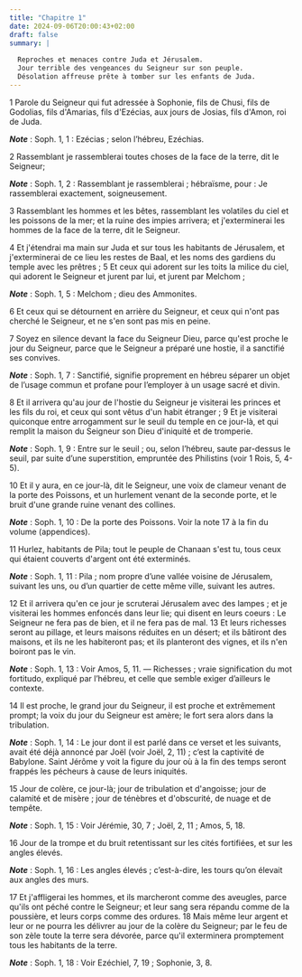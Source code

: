 ```yaml
---
title: "Chapitre 1"
date: 2024-09-06T20:00:43+02:00
draft: false
summary: |
  
  Reproches et menaces contre Juda et Jérusalem.
  Jour terrible des vengeances du Seigneur sur son peuple.
  Désolation affreuse prête à tomber sur les enfants de Juda.
---
```



1 Parole du Seigneur qui fut adressée à Sophonie, fils de Chusi, fils de Godolias, fils d'Amarias, fils d'Ezécias, aux jours de Josias, fils d'Amon, roi de Juda.

***Note*** :  Soph. 1, 1 : Ezécias ; selon l’hébreu, Ezéchias.


2 Rassemblant je rassemblerai toutes choses de la face de la terre, dit le Seigneur;

***Note*** :  Soph. 1, 2 : Rassemblant je rassemblerai ; hébraïsme, pour : Je rassemblerai exactement, soigneusement.

3 Rassemblant les hommes et les bêtes, rassemblant les volatiles du ciel et les poissons de la mer; et la ruine des impies arrivera; et j'exterminerai les hommes de la face de la terre, dit le Seigneur.


4 Et j'étendrai ma main sur Juda et sur tous les habitants de Jérusalem, et j'exterminerai de ce lieu les restes de Baal, et les noms des gardiens du temple avec les prêtres ; 5 Et ceux qui adorent sur les toits la milice du ciel, qui adorent le Seigneur et jurent par lui, et jurent par Melchom ;

***Note*** :  Soph. 1, 5 : Melchom ; dieu des Ammonites.

6 Et ceux qui se détournent en arrière du Seigneur, et ceux qui n'ont pas cherché le Seigneur, et ne s'en sont pas mis en peine.


7 Soyez en silence devant la face du Seigneur Dieu, parce qu'est proche le jour du Seigneur, parce que le Seigneur a préparé une hostie, il a sanctifié ses convives.

***Note*** :  Soph. 1, 7 : Sanctifié, signifie proprement en hébreu séparer un objet de l’usage commun et profane pour l’employer à un usage sacré et divin.

8 Et il arrivera qu'au jour de l'hostie du Seigneur je visiterai les princes et les fils du roi, et ceux qui sont vêtus d'un habit étranger ; 9 Et je visiterai quiconque entre arrogamment sur le seuil du temple en ce jour-là, et qui remplit la maison du Seigneur son Dieu d'iniquité et de tromperie.

***Note*** :  Soph. 1, 9 : Entre sur le seuil ; ou, selon l’hébreu, saute par-dessus le seuil, par suite d’une superstition, empruntée des Philistins (voir 1 Rois, 5, 4-5).


10 Et il y aura, en ce jour-là, dit le Seigneur, une voix de clameur venant de la porte des Poissons, et un hurlement venant de la seconde porte, et le bruit d'une grande ruine venant des collines.

***Note*** :  Soph. 1, 10 : De la porte des Poissons. Voir la note 17 à la fin du volume (appendices).

11 Hurlez, habitants de Pila; tout le peuple de Chanaan s'est tu, tous ceux qui étaient couverts d'argent ont été exterminés.

***Note*** :  Soph. 1, 11 : Pila ; nom propre d’une vallée voisine de Jérusalem, suivant les uns, ou d’un quartier de cette même ville, suivant les autres.


12 Et il arrivera qu'en ce jour je scruterai Jérusalem avec des lampes ; et je visiterai les hommes enfoncés dans leur lie; qui disent en leurs coeurs : Le Seigneur ne fera pas de bien, et il ne fera pas de mal. 13 Et leurs richesses seront au pillage, et leurs maisons réduites en un désert; et ils bâtiront des maisons, et ils ne les habiteront pas; et ils planteront des vignes, et ils n'en boiront pas le vin.

***Note*** :  Soph. 1, 13 : Voir Amos, 5, 11. ― Richesses ; vraie signification du mot fortitudo, expliqué par l’hébreu, et celle que semble exiger d’ailleurs le contexte.


14 Il est proche, le grand jour du Seigneur, il est proche et extrêmement prompt; la voix du jour du Seigneur est amère; le fort sera alors dans la tribulation.

***Note*** :  Soph. 1, 14 : Le jour dont il est parlé dans ce verset et les suivants, avait été déjà annoncé par Joël (voir Joël, 2, 11) ; c’est la captivité de Babylone. Saint Jérôme y voit la figure du jour où à la fin des temps seront frappés les pécheurs à cause de leurs iniquités.

15 Jour de colère, ce jour-là; jour de tribulation et d'angoisse; jour de calamité et de misère ; jour de ténèbres et d'obscurité, de nuage et de tempête.

***Note*** :  Soph. 1, 15 : Voir Jérémie, 30, 7 ; Joël, 2, 11 ; Amos, 5, 18.

16 Jour de la trompe et du bruit retentissant sur les cités fortifiées, et sur les angles élevés.

***Note*** :  Soph. 1, 16 : Les angles élevés ; c’est-à-dire, les tours qu’on élevait aux angles des murs.


17 Et j'affligerai les hommes, et ils marcheront comme des aveugles, parce qu'ils ont péché contre le Seigneur; et leur sang sera répandu comme de la poussière, et leurs corps comme des ordures. 18 Mais même leur argent et leur or ne pourra les délivrer au jour de la colère du Seigneur; par le feu de son zèle toute la terre sera dévorée, parce qu'il exterminera promptement tous les habitants de la terre.

***Note*** :  Soph. 1, 18 : Voir Ezéchiel, 7, 19 ; Sophonie, 3, 8.

